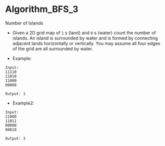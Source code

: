 # Algorithm_BFS_3
Number of Islands

- Given a 2D grid map of `1` s (land) and `0` s (water) count the number of islands. An island is surrounded by water and is formed by connecting adjacent lands horizontally or vertically. You may assume all four edges of the grid are all surrounded by water.

- Example:

```
Input:
11110
11010
11000
00000

Output: 1
```

- Example2:
```
Input:
11000
11011
00000
00010

Output: 3
```
